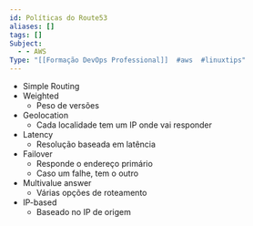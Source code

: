 ```yaml
---
id: Políticas do Route53
aliases: []
tags: []
Subject:
  - - AWS
Type: "[[Formação DevOps Professional]]  #aws  #linuxtips"
---
```

-  Simple Routing
-  Weighted
    -  Peso de versões
-  Geolocation
    -  Cada localidade tem um IP onde vai responder
-  Latency
    -  Resolução baseada em latência
-  Failover
    -  Responde o endereço primário
    -  Caso um falhe, tem o outro
-  Multivalue answer
    -  Várias opções de roteamento
-  IP-based
    -  Baseado no IP de origem
